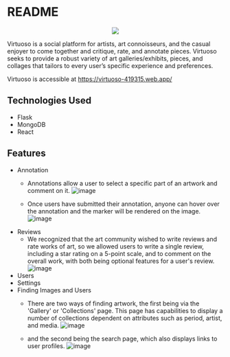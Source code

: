 # README

<p align="center">
  <img src="https://github.com/amoahy15/GenTech/assets/141963248/2b7cbde2-badd-4f16-b18e-8d6cb1911169">
</p>
Virtuoso is a social platform for artists, art connoisseurs, and the casual enjoyer to come together and critique, rate, and annotate pieces. Virtuoso seeks to provide a robust variety of art galleries/exhibits, pieces, and collages that tailors to every user’s specific experience and preferences.

Virtuoso is accessible at https://virtuoso-419315.web.app/

## Technologies Used
* Flask
* MongoDB
* React
  
## Features
* Annotation
  * Annotations allow a user to select a specific part of an artwork and comment on it.
    ![image](https://github.com/amoahy15/GenTech/assets/141963248/7e0ddbc2-db35-469c-b2d1-e8d9a296699f)

  * Once users have submitted their annotation, anyone can hover over the annotation and the marker will be rendered on the image.
    ![image](https://github.com/amoahy15/GenTech/assets/141963248/6e1d197f-6ae8-4d85-9eee-d058b8d0f3ec)
* Reviews
  * We recognized that the art community wished to write reviews and rate works of art, so we allowed users to write a single review, including a star rating on a 5-point scale, and to comment on the overall work, with both being optional features for a user's review.
    ![image](https://github.com/amoahy15/GenTech/assets/141963248/2c610698-a00c-4042-8cb9-b114c57163f4)
* Users
* Settings
* Finding Images and Users
    * There are two ways of finding artwork, the first being via the 'Gallery' or 'Collections' page. This page has capabilities to display a number of collections dependent on attributes such as period, artist, and media.
      ![image](https://github.com/amoahy15/GenTech/assets/141963248/866b3edc-4fb4-4ccc-a6ca-507436edfd84)

    * and the second being the search page, which also displays links to user profiles.
      ![image](https://github.com/amoahy15/GenTech/assets/141963248/7cb2fc14-e148-4063-ba0c-a158ac48cba0)

